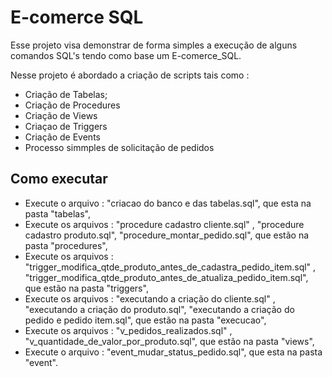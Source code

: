 # E-comerce SQL

Esse projeto visa demonstrar de forma simples a execução de alguns comandos SQL's tendo como base um E-comerce_SQL.

Nesse projeto é abordado a criação de scripts tais como :

- Criação de Tabelas;
- Criação de Procedures
- Criação de Views
- Criaçao de Triggers
- Criação de Events
- Processo simmples de solicitação de pedidos

## Como executar 

- Execute o arquivo : "criacao do banco e das tabelas.sql",  que esta na pasta "tabelas", 
- Execute os arquivos : "procedure cadastro cliente.sql" , "procedure cadastro produto.sql", "procedure_montar_pedido.sql", que estão na pasta "procedures",
- Execute os arquivos : "trigger_modifica_qtde_produto_antes_de_cadastra_pedido_item.sql" , "trigger_modifica_qtde_produto_antes_de_atualiza_pedido_item.sql", que estão na pasta "triggers",
- Execute os arquivos : "executando a criação do cliente.sql" , "executando a criação do produto.sql", "executando a criação do pedido e pedido item.sql", que estão na pasta "execucao",
- Execute os arquivos : "v_pedidos_realizados.sql" , "v_quantidade_de_valor_por_produto.sql", que estão na pasta "views",
- Execute o arquivo : "event_mudar_status_pedido.sql",  que esta na pasta "event".
